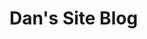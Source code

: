 # Dan's Site Blog


<!--
## Main Color Palette

light green: #74AE95

  mid green: #277553
  
 dark green: #004d2d
 -->
 

